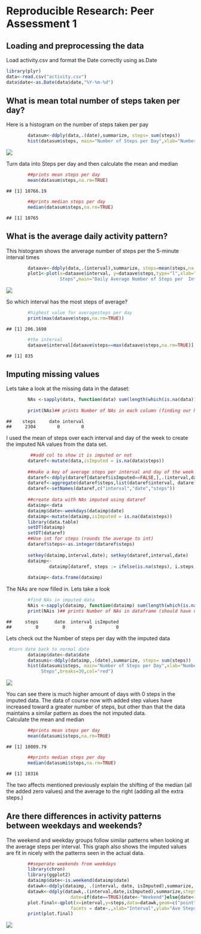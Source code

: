 # Reproducible Research: Peer Assessment 1


## Loading and preprocessing the data
Load activity.csv and format the Date correctly using as.Date

```r
library(plyr)
data<-read.csv("activity.csv")
data$date<-as.Date(data$date,"%Y-%m-%d")                
```

## What is mean total number of steps taken per day?
Here is a histogram on the number of steps taken per pay

```r
        datasum<-ddply(data,.(date),summarize, steps= sum(steps))
        hist(datasum$steps, main="Number of Steps per Day",xlab="Number of Steps",breaks=15,col="red")
```

![](PA1_template_files/figure-html/unnamed-chunk-2-1.png) 

Turn data into Steps per day and then calculate the mean and median


```r
        ##prints mean steps per day
        mean(datasum$steps,na.rm=TRUE)
```

```
## [1] 10766.19
```

```r
        ##prints median steps per day
        median(datasum$steps,na.rm=TRUE)
```

```
## [1] 10765
```


## What is the average daily activity pattern?
This histogram shows the anverage number of steps per the 5-minute interval times

```r
        dataave<-ddply(data,.(interval),summarize, steps=mean(steps,na.rm=TRUE))
        plot1<-plot(x=dataave$interval, y=dataave$steps,type="l",xlab="Interval",ylab="Average
                    Steps",main="Daily Average Number of Steps per  Interval",col="red")
```

![](PA1_template_files/figure-html/unnamed-chunk-4-1.png) 

So which interval has the most steps of average?

        

```r
        #highest value for averagesteps per day
        print(max(dataave$steps,na.rm=TRUE))
```

```
## [1] 206.1698
```

```r
        #the interval
        dataave$interval[dataave$steps==max(dataave$steps,na.rm=TRUE)]
```

```
## [1] 835
```

## Imputing missing values
Lets take a look at the missing data in the dataset:

```r
        NAs <-sapply(data, function(data) sum(length(which(is.na(data)))))
        
        print(NAs)## prints Number of NAs in each column (finding our NAs)
```

```
##    steps     date interval 
##     2304        0        0
```
I used the mean of steps over each interval and day of the week to create the imputed NA values from the data set.

```r
         ##add col to show it is imputed or not
        dataref<-mutate(data,isImputed = is.na(data$steps))
        
        ##make a key of average steps per interval and day of the week to use to impute NA values
        dataref<-ddply(dataref[dataref$isImputed==FALSE,],.(interval,date),summarize, steps=mean(steps,na.omit=TRUE),date=weekdays(date))
        dataref<-aggregate(dataref$steps,list(dataref$interval, dataref$date),mean)
        dataref<-setNames(dataref,c("interval","date","steps"))
        
        ##create data with NAs imputed using dataref
        dataimp<-data
        dataimp$date<-weekdays(dataimp$date)
        dataimp<-mutate(dataimp,isImputed = is.na(data$steps))
        library(data.table)
        setDT(dataimp)
        setDT(dataref)
        ##Use int for steps (rounds the average to int)
        dataref$steps<-as.integer(dataref$steps)
        
        setkey(dataimp,interval,date); setkey(dataref,interval,date)
        dataimp<-
                dataimp[dataref, steps := ifelse(is.na(steps), i.steps, steps) ]
        
        dataimp<-data.frame(dataimp)
```
The NAs are now filled in.  Lets take a look

```r
        #find NAs in imputed data
        NAis <-sapply(dataimp, function(dataimp) sum(length(which(is.na(dataimp)))))
        print(NAis )## prints Number of NAs in dataframe (should have none)
```

```
##     steps      date  interval isImputed 
##         0         0         0         0
```
Lets check out the Number of steps per day with the imputed data

```r
 #turn date back to normal date
        dataimp$date<-data$date
        datasumi<-ddply(dataimp,.(date),summarize, steps= sum(steps))
        hist(datasumi$steps, main="Number of Steps per Day",xlab="Number of                        
             Steps",breaks=30,col="red")
```

![](PA1_template_files/figure-html/unnamed-chunk-9-1.png) 

You can see there is much higher amount of days with 0 steps in the imputed data. The data of course now with added step values have increased toward a greater number of steps, but other than that the data maintains a similar pattern as does the not imputed data.  
Calculate the mean and median


```r
        ##prints mean steps per day
        mean(datasumi$steps,na.rm=TRUE)
```

```
## [1] 10809.79
```

```r
        ##prints median steps per day
        median(datasumi$steps,na.rm=TRUE)
```

```
## [1] 10316
```

The two affects mentioned previously explain the shifting of the median (all the added zero values) and the average to the right (adding all the extra steps.)


## Are there differences in activity patterns between weekdays and weekends?
The weekend and weekday groups follow similar patterns when looking at the average steps per interval.  This graph also shows the imputed values are fit in nicely with the patterns seen in the actual data.

```r
        ##seperate weekends from weekdays
        library(chron)
        library(ggplot2)
        dataimp$date<-is.weekend(dataimp$date)
        datawk<-ddply(dataimp, .(interval, date, isImputed),summarize, steps=mean(steps))
        datawk<-ddply(datawk,.(interval,date,isImputed),summarize,steps=sum(steps),
                        date=if(date==TRUE){date<-"Weekend"}else{date<-"Weekday"})
        plot.final<-qplot(x=interval,y=steps,data=datawk,geom=c("point","line"),
                        facets = date~.,xlab="Interval",ylab="Ave Steps",type="l", col=isImputed,                           main="Average steps per interval")
        print(plot.final)
```

![](PA1_template_files/figure-html/unnamed-chunk-11-1.png) 



